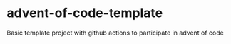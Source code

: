 # advent-of-code-template
Basic template project with github actions to participate in advent of code
